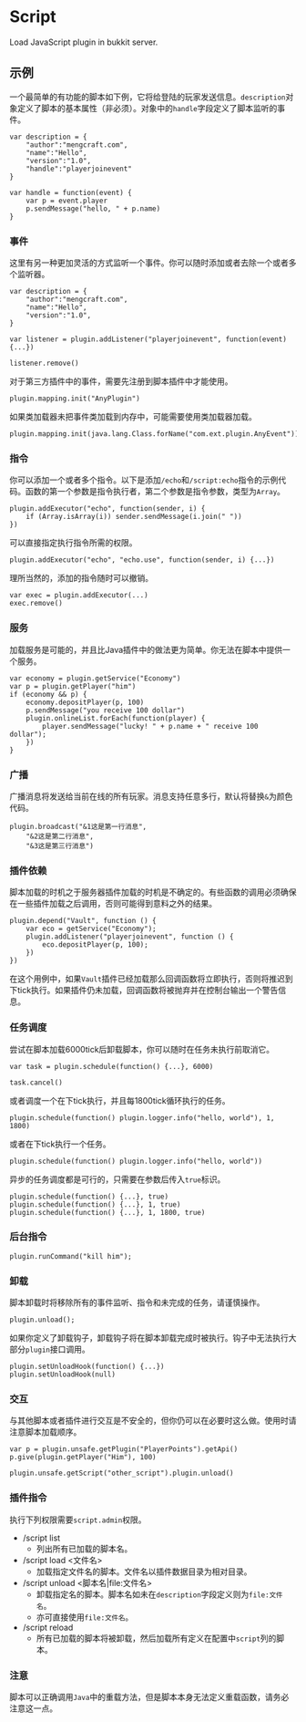 # Script
Load JavaScript plugin in bukkit server. 

## 示例
一个最简单的有功能的脚本如下例，它将给登陆的玩家发送信息。`description`对象定义了脚本的基本属性（非必须）。对象中的`handle`字段定义了脚本监听的事件。
```JS
var description = {
    "author":"mengcraft.com",
    "name":"Hello",
    "version":"1.0",
    "handle":"playerjoinevent"
}

var handle = function(event) {
    var p = event.player
    p.sendMessage("hello, " + p.name)
}

```

### 事件
这里有另一种更加灵活的方式监听一个事件。你可以随时添加或者去除一个或者多个监听器。
```JS
var description = {
    "author":"mengcraft.com",
    "name":"Hello",
    "version":"1.0",
}

var listener = plugin.addListener("playerjoinevent", function(event) {...})

listener.remove()
```

对于第三方插件中的事件，需要先注册到脚本插件中才能使用。
```JS
plugin.mapping.init("AnyPlugin")
```

如果类加载器未把事件类加载到内存中，可能需要使用类加载器加载。
```JS
plugin.mapping.init(java.lang.Class.forName("com.ext.plugin.AnyEvent"))
```
### 指令
你可以添加一个或者多个指令。以下是添加`/echo`和`/script:echo`指令的示例代码。函数的第一个参数是指令执行者，第二个参数是指令参数，类型为`Array`。
```JS
plugin.addExecutor("echo", function(sender, i) {
    if (Array.isArray(i)) sender.sendMessage(i.join(" "))
})
```

可以直接指定执行指令所需的权限。
```JS
plugin.addExecutor("echo", "echo.use", function(sender, i) {...})
```

理所当然的，添加的指令随时可以撤销。
```JS
var exec = plugin.addExecutor(...)
exec.remove()
```

### 服务
加载服务是可能的，并且比Java插件中的做法更为简单。你无法在脚本中提供一个服务。
```JS
var economy = plugin.getService("Economy")
var p = plugin.getPlayer("him")
if (economy && p) {
    economy.depositPlayer(p, 100)
    p.sendMessage("you receive 100 dollar")
    plugin.onlineList.forEach(function(player) {
        player.sendMessage("lucky! " + p.name + " receive 100 dollar");
    })
}
```

### 广播
广播消息将发送给当前在线的所有玩家。消息支持任意多行，默认将替换`&`为颜色代码。
```JS
plugin.broadcast("&1这是第一行消息",
    "&2这是第二行消息",
    "&3这是第三行消息")
```

### 插件依赖
脚本加载的时机之于服务器插件加载的时机是不确定的。有些函数的调用必须确保在一些插件加载之后调用，否则可能得到意料之外的结果。
```JS
plugin.depend("Vault", function () {
    var eco = getService("Economy");
    plugin.addListener("playerjoinevent", function () {
        eco.depositPlayer(p, 100);
    })
})
```
在这个用例中，如果`Vault`插件已经加载那么回调函数将立即执行，否则将推迟到下tick执行。如果插件仍未加载，回调函数将被抛弃并在控制台输出一个警告信息。

### 任务调度
尝试在脚本加载6000tick后卸载脚本，你可以随时在任务未执行前取消它。
```JS
var task = plugin.schedule(function() {...}, 6000)

task.cancel()
```

或者调度一个在下tick执行，并且每1800tick循环执行的任务。
```JS
plugin.schedule(function() plugin.logger.info("hello, world"), 1, 1800)
```

或者在下tick执行一个任务。
```JS
plugin.schedule(function() plugin.logger.info("hello, world"))
```

异步的任务调度都是可行的，只需要在参数后传入`true`标识。
```JS
plugin.schedule(function() {...}, true)
plugin.schedule(function() {...}, 1, true)
plugin.schedule(function() {...}, 1, 1800, true)
```

### 后台指令
```JS
plugin.runCommand("kill him");
```

### 卸载
脚本卸载时将移除所有的事件监听、指令和未完成的任务，请谨慎操作。
```JS
plugin.unload();
```

如果你定义了卸载钩子，卸载钩子将在脚本卸载完成时被执行。钩子中无法执行大部分`plugin`接口调用。
```
plugin.setUnloadHook(function() {...})
plugin.setUnloadHook(null)
```

### 交互
与其他脚本或者插件进行交互是不安全的，但你仍可以在必要时这么做。使用时请注意脚本加载顺序。
```
var p = plugin.unsafe.getPlugin("PlayerPoints").getApi()
p.give(plugin.getPlayer("Him"), 100)

plugin.unsafe.getScript("other_script").plugin.unload()
```

### 插件指令
执行下列权限需要`script.admin`权限。
- /script list
    - 列出所有已加载的脚本名。
- /script load <文件名>
    - 加载指定文件名的脚本。文件名以插件数据目录为相对目录。
- /script unload <脚本名|file:文件名>
    - 卸载指定名的脚本。脚本名如未在`description`字段定义则为`file:文件名`。
    - 亦可直接使用`file:文件名`。
- /script reload
    - 所有已加载的脚本将被卸载，然后加载所有定义在配置中`script`列的脚本。

### 注意
脚本可以正确调用`Java`中的重载方法，但是脚本本身无法定义重载函数，请务必注意这一点。